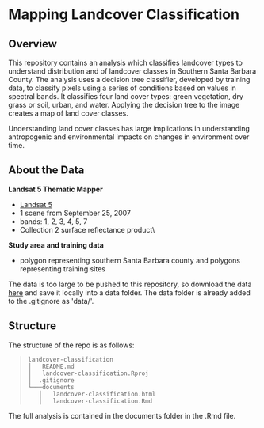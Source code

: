 # Mapping Landcover Classification
## Overview
This repository contains an analysis which classifies landcover types to understand distribution and of landcover classes in Southern Santa Barbara County. The analysis uses a decision tree classifier, developed by training data, to classify pixels using a series of conditions based on values in spectral bands. It classifies four land cover types: green vegetation, dry grass or soil, urban, and water. Applying the decision tree to the image creates a map of land cover classes.

Understanding land cover classes has large implications in understanding antropogenic and environmental impacts on changes in environment over time.

## About the Data
**Landsat 5 Thematic Mapper**
-   [Landsat 5](https://www.usgs.gov/landsat-missions/landsat-5)
-   1 scene from September 25, 2007
-   bands: 1, 2, 3, 4, 5, 7
-   Collection 2 surface reflectance product\

**Study area and training data**
-   polygon representing southern Santa Barbara county and polygons representing training sites

The data is too large to be pushed to this repository, so download the data [here](https://drive.google.com/drive/folders/1ON8FbDqcTjg2PKHmNGgyN7odTqpOnXla?usp=sharing) and save it locally into a data folder. The data folder is already added to the .gitignore as 'data/'.
    
## Structure
The structure of the repo is as follows:
> ```
> landcover-classification
> │   README.md
> │   landcover-classification.Rproj
> │  .gitignore
> └───documents
>    │   landcover-classification.html
>    │   landcover-classification.Rmd
> ```

The full analysis is contained in the documents folder in the .Rmd file.
